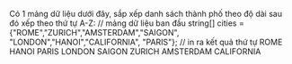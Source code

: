 ﻿Có 1 mảng dữ liệu dưới đây, sắp xếp danh sách thành phố theo độ dài sau đó xếp theo thứ tự A-Z:
// mảng dữ liệu ban đầu
string[] cities = {"ROME","ZURICH","AMSTERDAM","SAIGON", "LONDON","HANOI","CALIFORNIA", "PARIS"};
// in ra kết quả thứ tự
ROME 
HANOI
PARIS
LONDON
SAIGON
ZURICH
AMSTERDAM
CALIFORNIA
